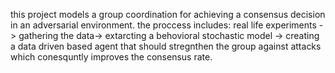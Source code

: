this project models a group coordination for achieving a consensus decision in an adversarial environment.
the proccess includes:
real life experiments -> gathering the data-> extarcting a behovioral stochastic model -> creating a data driven based agent that should stregnthen the group against attacks which conesquntly improves the consensus rate.
